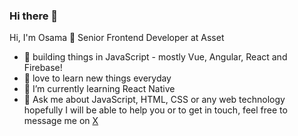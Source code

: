 ### Hi there 👋

<!--
**AbozahraOsama/AbozahraOsama** is a ✨ _special_ ✨ repository because its `README.md` (this file) appears on your GitHub profile.

Here are some ideas to get you started:

- 🔭 I’m currently working on ...
- 🌱 I’m currently learning ...
- 👯 I’m looking to collaborate on ...
- 🤔 I’m looking for help with ...
- 💬 Ask me about ...
- 📫 How to reach me: ...
- 😄 Pronouns: ...
- ⚡ Fun fact: ...
-->
Hi, I'm Osama 👋
Senior Frontend Developer at Asset

- 🔭 building things in JavaScript - mostly Vue, Angular, React and Firebase!
- 💚 love to learn new things everyday
- 🌱 I’m currently learning React Native
- 💬 Ask me about JavaScript, HTML, CSS or any web technology hopefully I will be able to help you
  or to get in touch, feel free to message me on [X](https://twitter.com/osamaabozahra)
